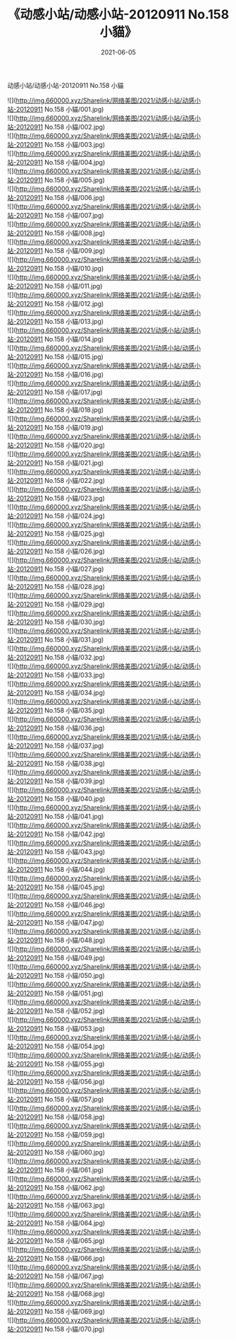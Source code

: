 ﻿---
layout: post
title:  《动感小站/动感小站-20120911 No.158 小貓》
date:   2021-06-05
img: http://img.660000.xyz/Sharelink/网络美图/2021/动感小站/动感小站-20120911 No.158 小貓/000.jpg
categories: [美女, 清纯, 唯美]
---

动感小站/动感小站-20120911 No.158 小貓

 ![](http://img.660000.xyz/Sharelink/网络美图/2021/动感小站/动感小站-20120911 No.158 小貓/001.jpg) <br>![](http://img.660000.xyz/Sharelink/网络美图/2021/动感小站/动感小站-20120911 No.158 小貓/002.jpg) <br>![](http://img.660000.xyz/Sharelink/网络美图/2021/动感小站/动感小站-20120911 No.158 小貓/003.jpg) <br>![](http://img.660000.xyz/Sharelink/网络美图/2021/动感小站/动感小站-20120911 No.158 小貓/004.jpg) <br>![](http://img.660000.xyz/Sharelink/网络美图/2021/动感小站/动感小站-20120911 No.158 小貓/005.jpg) <br>![](http://img.660000.xyz/Sharelink/网络美图/2021/动感小站/动感小站-20120911 No.158 小貓/006.jpg) <br>![](http://img.660000.xyz/Sharelink/网络美图/2021/动感小站/动感小站-20120911 No.158 小貓/007.jpg) <br>![](http://img.660000.xyz/Sharelink/网络美图/2021/动感小站/动感小站-20120911 No.158 小貓/008.jpg) <br>![](http://img.660000.xyz/Sharelink/网络美图/2021/动感小站/动感小站-20120911 No.158 小貓/009.jpg) <br>![](http://img.660000.xyz/Sharelink/网络美图/2021/动感小站/动感小站-20120911 No.158 小貓/010.jpg) <br>![](http://img.660000.xyz/Sharelink/网络美图/2021/动感小站/动感小站-20120911 No.158 小貓/011.jpg) <br>![](http://img.660000.xyz/Sharelink/网络美图/2021/动感小站/动感小站-20120911 No.158 小貓/012.jpg) <br>![](http://img.660000.xyz/Sharelink/网络美图/2021/动感小站/动感小站-20120911 No.158 小貓/013.jpg) <br>![](http://img.660000.xyz/Sharelink/网络美图/2021/动感小站/动感小站-20120911 No.158 小貓/014.jpg) <br>![](http://img.660000.xyz/Sharelink/网络美图/2021/动感小站/动感小站-20120911 No.158 小貓/015.jpg) <br>![](http://img.660000.xyz/Sharelink/网络美图/2021/动感小站/动感小站-20120911 No.158 小貓/016.jpg) <br>![](http://img.660000.xyz/Sharelink/网络美图/2021/动感小站/动感小站-20120911 No.158 小貓/017.jpg) <br>![](http://img.660000.xyz/Sharelink/网络美图/2021/动感小站/动感小站-20120911 No.158 小貓/018.jpg) <br>![](http://img.660000.xyz/Sharelink/网络美图/2021/动感小站/动感小站-20120911 No.158 小貓/019.jpg) <br>![](http://img.660000.xyz/Sharelink/网络美图/2021/动感小站/动感小站-20120911 No.158 小貓/020.jpg) <br>![](http://img.660000.xyz/Sharelink/网络美图/2021/动感小站/动感小站-20120911 No.158 小貓/021.jpg) <br>![](http://img.660000.xyz/Sharelink/网络美图/2021/动感小站/动感小站-20120911 No.158 小貓/022.jpg) <br>![](http://img.660000.xyz/Sharelink/网络美图/2021/动感小站/动感小站-20120911 No.158 小貓/023.jpg) <br>![](http://img.660000.xyz/Sharelink/网络美图/2021/动感小站/动感小站-20120911 No.158 小貓/024.jpg) <br>![](http://img.660000.xyz/Sharelink/网络美图/2021/动感小站/动感小站-20120911 No.158 小貓/025.jpg) <br>![](http://img.660000.xyz/Sharelink/网络美图/2021/动感小站/动感小站-20120911 No.158 小貓/026.jpg) <br>![](http://img.660000.xyz/Sharelink/网络美图/2021/动感小站/动感小站-20120911 No.158 小貓/027.jpg) <br>![](http://img.660000.xyz/Sharelink/网络美图/2021/动感小站/动感小站-20120911 No.158 小貓/028.jpg) <br>![](http://img.660000.xyz/Sharelink/网络美图/2021/动感小站/动感小站-20120911 No.158 小貓/029.jpg) <br>![](http://img.660000.xyz/Sharelink/网络美图/2021/动感小站/动感小站-20120911 No.158 小貓/030.jpg) <br>![](http://img.660000.xyz/Sharelink/网络美图/2021/动感小站/动感小站-20120911 No.158 小貓/031.jpg) <br>![](http://img.660000.xyz/Sharelink/网络美图/2021/动感小站/动感小站-20120911 No.158 小貓/032.jpg) <br>![](http://img.660000.xyz/Sharelink/网络美图/2021/动感小站/动感小站-20120911 No.158 小貓/033.jpg) <br>![](http://img.660000.xyz/Sharelink/网络美图/2021/动感小站/动感小站-20120911 No.158 小貓/034.jpg) <br>![](http://img.660000.xyz/Sharelink/网络美图/2021/动感小站/动感小站-20120911 No.158 小貓/035.jpg) <br>![](http://img.660000.xyz/Sharelink/网络美图/2021/动感小站/动感小站-20120911 No.158 小貓/036.jpg) <br>![](http://img.660000.xyz/Sharelink/网络美图/2021/动感小站/动感小站-20120911 No.158 小貓/037.jpg) <br>![](http://img.660000.xyz/Sharelink/网络美图/2021/动感小站/动感小站-20120911 No.158 小貓/038.jpg) <br>![](http://img.660000.xyz/Sharelink/网络美图/2021/动感小站/动感小站-20120911 No.158 小貓/039.jpg) <br>![](http://img.660000.xyz/Sharelink/网络美图/2021/动感小站/动感小站-20120911 No.158 小貓/040.jpg) <br>![](http://img.660000.xyz/Sharelink/网络美图/2021/动感小站/动感小站-20120911 No.158 小貓/041.jpg) <br>![](http://img.660000.xyz/Sharelink/网络美图/2021/动感小站/动感小站-20120911 No.158 小貓/042.jpg) <br>![](http://img.660000.xyz/Sharelink/网络美图/2021/动感小站/动感小站-20120911 No.158 小貓/043.jpg) <br>![](http://img.660000.xyz/Sharelink/网络美图/2021/动感小站/动感小站-20120911 No.158 小貓/044.jpg) <br>![](http://img.660000.xyz/Sharelink/网络美图/2021/动感小站/动感小站-20120911 No.158 小貓/045.jpg) <br>![](http://img.660000.xyz/Sharelink/网络美图/2021/动感小站/动感小站-20120911 No.158 小貓/046.jpg) <br>![](http://img.660000.xyz/Sharelink/网络美图/2021/动感小站/动感小站-20120911 No.158 小貓/047.jpg) <br>![](http://img.660000.xyz/Sharelink/网络美图/2021/动感小站/动感小站-20120911 No.158 小貓/048.jpg) <br>![](http://img.660000.xyz/Sharelink/网络美图/2021/动感小站/动感小站-20120911 No.158 小貓/049.jpg) <br>![](http://img.660000.xyz/Sharelink/网络美图/2021/动感小站/动感小站-20120911 No.158 小貓/050.jpg) <br>![](http://img.660000.xyz/Sharelink/网络美图/2021/动感小站/动感小站-20120911 No.158 小貓/051.jpg) <br>![](http://img.660000.xyz/Sharelink/网络美图/2021/动感小站/动感小站-20120911 No.158 小貓/052.jpg) <br>![](http://img.660000.xyz/Sharelink/网络美图/2021/动感小站/动感小站-20120911 No.158 小貓/053.jpg) <br>![](http://img.660000.xyz/Sharelink/网络美图/2021/动感小站/动感小站-20120911 No.158 小貓/054.jpg) <br>![](http://img.660000.xyz/Sharelink/网络美图/2021/动感小站/动感小站-20120911 No.158 小貓/055.jpg) <br>![](http://img.660000.xyz/Sharelink/网络美图/2021/动感小站/动感小站-20120911 No.158 小貓/056.jpg) <br>![](http://img.660000.xyz/Sharelink/网络美图/2021/动感小站/动感小站-20120911 No.158 小貓/057.jpg) <br>![](http://img.660000.xyz/Sharelink/网络美图/2021/动感小站/动感小站-20120911 No.158 小貓/058.jpg) <br>![](http://img.660000.xyz/Sharelink/网络美图/2021/动感小站/动感小站-20120911 No.158 小貓/059.jpg) <br>![](http://img.660000.xyz/Sharelink/网络美图/2021/动感小站/动感小站-20120911 No.158 小貓/060.jpg) <br>![](http://img.660000.xyz/Sharelink/网络美图/2021/动感小站/动感小站-20120911 No.158 小貓/061.jpg) <br>![](http://img.660000.xyz/Sharelink/网络美图/2021/动感小站/动感小站-20120911 No.158 小貓/062.jpg) <br>![](http://img.660000.xyz/Sharelink/网络美图/2021/动感小站/动感小站-20120911 No.158 小貓/063.jpg) <br>![](http://img.660000.xyz/Sharelink/网络美图/2021/动感小站/动感小站-20120911 No.158 小貓/064.jpg) <br>![](http://img.660000.xyz/Sharelink/网络美图/2021/动感小站/动感小站-20120911 No.158 小貓/065.jpg) <br>![](http://img.660000.xyz/Sharelink/网络美图/2021/动感小站/动感小站-20120911 No.158 小貓/066.jpg) <br>![](http://img.660000.xyz/Sharelink/网络美图/2021/动感小站/动感小站-20120911 No.158 小貓/067.jpg) <br>![](http://img.660000.xyz/Sharelink/网络美图/2021/动感小站/动感小站-20120911 No.158 小貓/068.jpg) <br>![](http://img.660000.xyz/Sharelink/网络美图/2021/动感小站/动感小站-20120911 No.158 小貓/069.jpg) <br>![](http://img.660000.xyz/Sharelink/网络美图/2021/动感小站/动感小站-20120911 No.158 小貓/070.jpg) <br>
